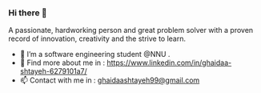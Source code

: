### Hi there 👋

A passionate,  hardworking person and great problem solver with a proven record of innovation, creativity and the strive to learn.

- 🌱  I’m a software engineering student @NNU . 
- 💬 Find more about me in :  https://www.linkedin.com/in/ghaidaa-shtayeh-6279101a7/
- 📫 Contact with me in : ghaidaashtayeh99@gmail.com


